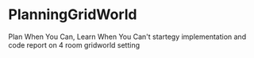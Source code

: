 # PlanningGridWorld
Plan When You Can, Learn When You Can't startegy implementation and code report on 4 room gridworld setting
